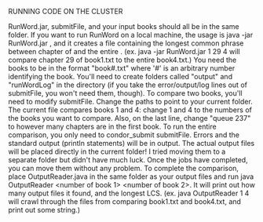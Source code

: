 RUNNING CODE ON THE CLUSTER

RunWord.jar, submitFile, and your input books should all be in the same folder.
If you want to run RunWord on a local machine, the usage is java -jar RunWord.jar <number of first book> <chapter number> <number of second book>, and it creates a file containing the longest common phrase between chapter <chapter number> of <first book> and the entire <second book>. (ex. java -jar RunWord.jar 1 29 4 will compare chapter 29 of book1.txt to the entire book4.txt.)
You need the books to be in the format "book#.txt" where '#' is an arbitrary number identifying the book.
You'll need to create folders called "output" and "runWordLog" in the directory (if you take the error/output/log lines out of submitFile, you won't need them, though).
To compare two books, you'll need to modify submitFile. Change the paths to point to your current folder. The current file compares books 1 and 4: change 1 and 4 to the numbers of the books you want to compare. Also, on the last line, change "queue 237" to however many chapters are in the first book.
To run the entire comparison, you only need to condor_submit submitFile. Errors and the standard output (println statements) will be in output.
The actual output files will be placed directly in the current folder! I tried moving them to a separate folder but didn't have much luck. Once the jobs have completed, you can move them without any problem.
To complete the comparison, place OutputReader.java in the same folder as your output files and run java OutputReader <number of book 1> <number of book 2>. It will print out how many output files it found, and the longest LCS. (ex. java OutputReader 1 4 will crawl through the files from comparing book1.txt and book4.txt, and print out some string.)